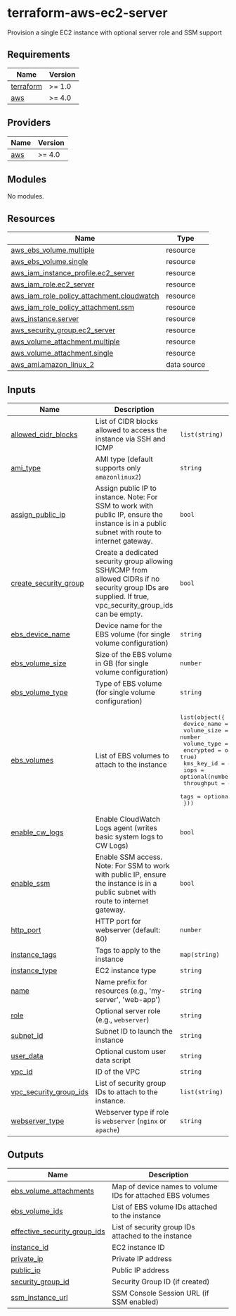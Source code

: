 # terraform-aws-ec2-server

Provision a single EC2 instance with optional  server role and SSM support

<!-- BEGIN_TF_DOCS -->
## Requirements

| Name | Version |
|------|---------|
| <a name="requirement_terraform"></a> [terraform](#requirement\_terraform) | >= 1.0 |
| <a name="requirement_aws"></a> [aws](#requirement\_aws) | >= 4.0 |

## Providers

| Name | Version |
|------|---------|
| <a name="provider_aws"></a> [aws](#provider\_aws) | >= 4.0 |

## Modules

No modules.

## Resources

| Name | Type |
|------|------|
| [aws_ebs_volume.multiple](https://registry.terraform.io/providers/hashicorp/aws/latest/docs/resources/ebs_volume) | resource |
| [aws_ebs_volume.single](https://registry.terraform.io/providers/hashicorp/aws/latest/docs/resources/ebs_volume) | resource |
| [aws_iam_instance_profile.ec2_server](https://registry.terraform.io/providers/hashicorp/aws/latest/docs/resources/iam_instance_profile) | resource |
| [aws_iam_role.ec2_server](https://registry.terraform.io/providers/hashicorp/aws/latest/docs/resources/iam_role) | resource |
| [aws_iam_role_policy_attachment.cloudwatch](https://registry.terraform.io/providers/hashicorp/aws/latest/docs/resources/iam_role_policy_attachment) | resource |
| [aws_iam_role_policy_attachment.ssm](https://registry.terraform.io/providers/hashicorp/aws/latest/docs/resources/iam_role_policy_attachment) | resource |
| [aws_instance.server](https://registry.terraform.io/providers/hashicorp/aws/latest/docs/resources/instance) | resource |
| [aws_security_group.ec2_server](https://registry.terraform.io/providers/hashicorp/aws/latest/docs/resources/security_group) | resource |
| [aws_volume_attachment.multiple](https://registry.terraform.io/providers/hashicorp/aws/latest/docs/resources/volume_attachment) | resource |
| [aws_volume_attachment.single](https://registry.terraform.io/providers/hashicorp/aws/latest/docs/resources/volume_attachment) | resource |
| [aws_ami.amazon_linux_2](https://registry.terraform.io/providers/hashicorp/aws/latest/docs/data-sources/ami) | data source |

## Inputs

| Name | Description | Type | Default | Required |
|------|-------------|------|---------|:--------:|
| <a name="input_allowed_cidr_blocks"></a> [allowed\_cidr\_blocks](#input\_allowed\_cidr\_blocks) | List of CIDR blocks allowed to access the instance via SSH and ICMP | `list(string)` | <pre>[<br/>  "0.0.0.0/0"<br/>]</pre> | no |
| <a name="input_ami_type"></a> [ami\_type](#input\_ami\_type) | AMI type (default supports only `amazonlinux2`) | `string` | `"amazonlinux2"` | no |
| <a name="input_assign_public_ip"></a> [assign\_public\_ip](#input\_assign\_public\_ip) | Assign public IP to instance. Note: For SSM to work with public IP, ensure the instance is in a public subnet with route to internet gateway. | `bool` | `false` | no |
| <a name="input_create_security_group"></a> [create\_security\_group](#input\_create\_security\_group) | Create a dedicated security group allowing SSH/ICMP from allowed CIDRs if no security group IDs are supplied. If true, vpc\_security\_group\_ids can be empty. | `bool` | `false` | no |
| <a name="input_ebs_device_name"></a> [ebs\_device\_name](#input\_ebs\_device\_name) | Device name for the EBS volume (for single volume configuration) | `string` | `"/dev/xvdf"` | no |
| <a name="input_ebs_volume_size"></a> [ebs\_volume\_size](#input\_ebs\_volume\_size) | Size of the EBS volume in GB (for single volume configuration) | `number` | `null` | no |
| <a name="input_ebs_volume_type"></a> [ebs\_volume\_type](#input\_ebs\_volume\_type) | Type of EBS volume (for single volume configuration) | `string` | `"gp3"` | no |
| <a name="input_ebs_volumes"></a> [ebs\_volumes](#input\_ebs\_volumes) | List of EBS volumes to attach to the instance | <pre>list(object({<br/>    device_name = string<br/>    volume_size = number<br/>    volume_type = string<br/>    encrypted   = optional(bool, true)<br/>    kms_key_id  = optional(string, null)<br/>    iops        = optional(number, null)<br/>    throughput  = optional(number, null)<br/>    tags        = optional(map(string), {})<br/>  }))</pre> | `[]` | no |
| <a name="input_enable_cw_logs"></a> [enable\_cw\_logs](#input\_enable\_cw\_logs) | Enable CloudWatch Logs agent (writes basic system logs to CW Logs) | `bool` | `false` | no |
| <a name="input_enable_ssm"></a> [enable\_ssm](#input\_enable\_ssm) | Enable SSM access. Note: For SSM to work with public IP, ensure the instance is in a public subnet with route to internet gateway. | `bool` | `false` | no |
| <a name="input_http_port"></a> [http\_port](#input\_http\_port) | HTTP port for webserver (default: 80) | `number` | `80` | no |
| <a name="input_instance_tags"></a> [instance\_tags](#input\_instance\_tags) | Tags to apply to the instance | `map(string)` | `{}` | no |
| <a name="input_instance_type"></a> [instance\_type](#input\_instance\_type) | EC2 instance type | `string` | `"t3.micro"` | no |
| <a name="input_name"></a> [name](#input\_name) | Name prefix for resources (e.g., 'my-server', 'web-app') | `string` | `"ec2-server"` | no |
| <a name="input_role"></a> [role](#input\_role) | Optional server role (e.g., `webserver`) | `string` | `null` | no |
| <a name="input_subnet_id"></a> [subnet\_id](#input\_subnet\_id) | Subnet ID to launch the instance | `string` | n/a | yes |
| <a name="input_user_data"></a> [user\_data](#input\_user\_data) | Optional custom user data script | `string` | `null` | no |
| <a name="input_vpc_id"></a> [vpc\_id](#input\_vpc\_id) | ID of the VPC | `string` | n/a | yes |
| <a name="input_vpc_security_group_ids"></a> [vpc\_security\_group\_ids](#input\_vpc\_security\_group\_ids) | List of security group IDs to attach to the instance. | `list(string)` | `[]` | no |
| <a name="input_webserver_type"></a> [webserver\_type](#input\_webserver\_type) | Webserver type if role is `webserver` (`nginx` or `apache`) | `string` | `"nginx"` | no |

## Outputs

| Name | Description |
|------|-------------|
| <a name="output_ebs_volume_attachments"></a> [ebs\_volume\_attachments](#output\_ebs\_volume\_attachments) | Map of device names to volume IDs for attached EBS volumes |
| <a name="output_ebs_volume_ids"></a> [ebs\_volume\_ids](#output\_ebs\_volume\_ids) | List of EBS volume IDs attached to the instance |
| <a name="output_effective_security_group_ids"></a> [effective\_security\_group\_ids](#output\_effective\_security\_group\_ids) | List of security group IDs attached to the instance |
| <a name="output_instance_id"></a> [instance\_id](#output\_instance\_id) | EC2 instance ID |
| <a name="output_private_ip"></a> [private\_ip](#output\_private\_ip) | Private IP address |
| <a name="output_public_ip"></a> [public\_ip](#output\_public\_ip) | Public IP address |
| <a name="output_security_group_id"></a> [security\_group\_id](#output\_security\_group\_id) | Security Group ID (if created) |
| <a name="output_ssm_instance_url"></a> [ssm\_instance\_url](#output\_ssm\_instance\_url) | SSM Console Session URL (if SSM enabled) |
<!-- END_TF_DOCS -->
